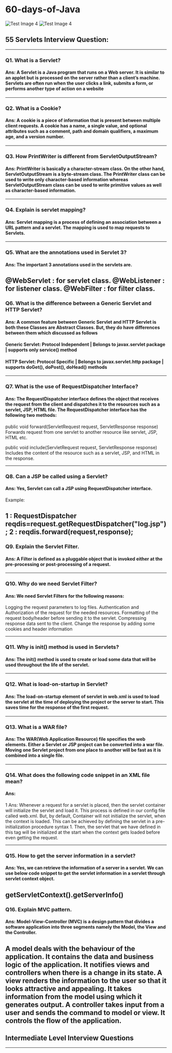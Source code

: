 # 60-days-of-Java

![Test Image 4](https://images.vexels.com/media/users/3/166401/isolated/preview/b82aa7ac3f736dd78570dd3fa3fa9e24-java-programming-language-icon.png)    ![Test Image 4](https://camo.githubusercontent.com/7126894c136cfcea2ead9679838b0ca5b8bf50f64c0b76dc0e69e75d9fc57314/68747470733a2f2f7237713677397a362e726f636b657463646e2e6d652f6361726565722f77702d636f6e74656e742f75706c6f6164732f323032302f30332f68656c6c6f2e676966)

## 55 Servlets Interview Question:
---
### Q1. What is a Servlet?
#### Ans: A Servlet is a Java program that runs on a Web server. It is similar to an applet but is processed on the server rather than a client’s machine. Servlets are often run when the user clicks a link, submits a form, or performs another type of action on a website
---
### Q2. What is a Cookie?

#### Ans: A cookie is a piece of information that is present between multiple client requests. A cookie has a name, a single value, and optional attributes such as a comment, path and domain qualifiers, a maximum age, and a version number.
---
### Q3. How PrintWriter is different from ServletOutputStream?

#### Ans: PrintWriter is basically a character-stream class. On the other hand, ServletOutputStream is a byte-stream class. The PrintWriter class can be used to write only character-based information whereas ServletOutputStream class can be used to write primitive values as well as character-based information.
---
### Q4. Explain is servlet mapping?

#### Ans: Servlet mapping is a process of defining an association between a URL pattern and a servlet. The mapping is used to map requests to Servlets.
---
###  Q5. What are the annotations used in Servlet 3?

#### Ans: The important 3 annotations used in the servlets are.

@WebServlet : for servlet class.
@WebListener : for listener class.
@WebFilter : for filter class.
---
### Q6. What is the difference between a Generic Servlet and HTTP Servlet?

#### Ans: A common feature between Generic Servlet and HTTP Servlet is both these Classes are Abstract Classes. But, they do have differences between them which discussed as follows

#### Generic Servlet: Protocol Independent | Belongs to javax.servlet package	 | supports only service() method 


#### HTTP Servlet: Protocol Specific | Belongs to javax.servlet.http package | supports doGet(), doPost(), doHead() methods

---

### Q7. What is the use of RequestDispatcher Interface?

#### Ans: The RequestDispatcher interface defines the object that receives the request from the client and dispatches it to the resources such as a servlet, JSP, HTML file. The RequestDispatcher interface has the following two methods:


public void forward(ServletRequest request, ServletResponse response)
Forwards request from one servlet to another resource like servlet, JSP, HTML etc.


public void include(ServletRequest request, ServletResponse response)
Includes the content of the resource such as a servlet, JSP, and HTML in the response.

---
### Q8. Can a JSP be called using a Servlet?

#### Ans: Yes, Servlet can call a JSP using RequestDispatcher interface.

Example:

1 : RequestDispatcher reqdis=request.getRequestDispatcher("log.jsp");
2 : reqdis.forward(request,response);
---
### Q9. Explain the Servlet Filter.

#### Ans: A Filter is defined as a pluggable object that is invoked either at the pre-processing or post-processing of a request.
---
### Q10. Why do we need Servlet Filter?

#### Ans: We need Servlet Filters for the following reasons:

Logging the request parameters to log files.
Authentication and Authorization of the request for the needed resources.
Formatting of the request body/header before sending it to the servlet.
Compressing response data sent to the client.
Change the response by adding some cookies and header information

---
### Q11. Why is init() method is used in Servlets?

#### Ans: The init() method is used to create or load some data that will be used throughout the life of the servlet.
---

### Q12. What is load-on-startup in Servlet?

#### Ans: The load-on-startup element of servlet in web.xml is used to load the servlet at the time of deploying the project or the server to start. This saves time for the response of the first request.
---
### Q13. What is a WAR file?

#### Ans: The WAR(Web Application Resource) file specifies the web elements. Either a Servlet or JSP project can be converted into a war file. Moving one Servlet project from one place to another will be fast as it is combined into a single file.
---
### Q14. What does the following code snippet in an XML file mean?

#### Ans:
<load-on-startup>1</load-on-startup>
Ans: Whenever a request for a servlet is placed, then the servlet container will initialize the servlet and load it. This process is defined in our config file called web.xml. But, by default, Container will not initialize the servlet, when the context is loaded. This can be achieved by defining the servlet in a pre-initialization procedure syntax <load-on-startup>1</load-on-startup>. Then, the servlet that we have defined in this tag will be initialized at the start when the context gets loaded before even getting the request.

---
### Q15. How to get the server information in a servlet?

#### Ans: Yes, we can retrieve the information of a server in a servlet. We can use below code snippet to get the servlet information in a servlet through servlet context object.

getServletContext().getServerInfo()
---
### Q16. Explain MVC pattern.

#### Ans: Model-View-Controller (MVC) is a design pattern that divides a software application into three segments namely the Model, the View and the Controller.

A model deals with the behaviour of the application. It contains the data and business logic of the application. It notifies views and controllers when there is a change in its state.
A view renders the information to the user so that it looks attractive and appealing. It takes information from the model using which it generates output.
A controller takes input from a user and sends the command to model or view. It controls the flow of the application.
---
## Intermediate Level Interview Questions
---






